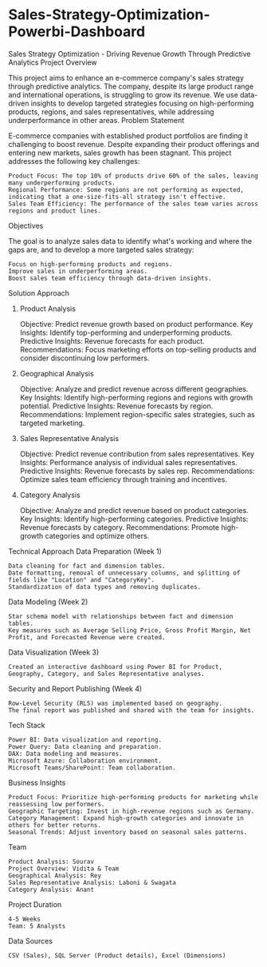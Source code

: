 # Sales-Strategy-Optimization-Powerbi-Dashboard
Sales Strategy Optimization - Driving Revenue Growth Through Predictive Analytics
Project Overview

This project aims to enhance an e-commerce company's sales strategy through predictive analytics. The company, despite its large product range and international operations, is struggling to grow its revenue. We use data-driven insights to develop targeted strategies focusing on high-performing products, regions, and sales representatives, while addressing underperformance in other areas.
Problem Statement

E-commerce companies with established product portfolios are finding it challenging to boost revenue. Despite expanding their product offerings and entering new markets, sales growth has been stagnant. This project addresses the following key challenges:

    Product Focus: The top 10% of products drive 60% of the sales, leaving many underperforming products.
    Regional Performance: Some regions are not performing as expected, indicating that a one-size-fits-all strategy isn't effective.
    Sales Team Efficiency: The performance of the sales team varies across regions and product lines.

Objectives

The goal is to analyze sales data to identify what's working and where the gaps are, and to develop a more targeted sales strategy:

    Focus on high-performing products and regions.
    Improve sales in underperforming areas.
    Boost sales team efficiency through data-driven insights.

Solution Approach
1. Product Analysis

    Objective: Predict revenue growth based on product performance.
    Key Insights: Identify top-performing and underperforming products.
    Predictive Insights: Revenue forecasts for each product.
    Recommendations: Focus marketing efforts on top-selling products and consider discontinuing low performers.

2. Geographical Analysis

    Objective: Analyze and predict revenue across different geographies.
    Key Insights: Identify high-performing regions and regions with growth potential.
    Predictive Insights: Revenue forecasts by region.
    Recommendations: Implement region-specific sales strategies, such as targeted marketing.

3. Sales Representative Analysis

    Objective: Predict revenue contribution from sales representatives.
    Key Insights: Performance analysis of individual sales representatives.
    Predictive Insights: Revenue forecasts by sales rep.
    Recommendations: Optimize sales team efficiency through training and incentives.

4. Category Analysis

    Objective: Analyze and predict revenue based on product categories.
    Key Insights: Identify high-performing categories.
    Predictive Insights: Revenue forecasts by category.
    Recommendations: Promote high-growth categories and optimize others.

Technical Approach
Data Preparation (Week 1)

    Data cleaning for fact and dimension tables.
    Date formatting, removal of unnecessary columns, and splitting of fields like "Location" and "CategoryKey".
    Standardization of data types and removing duplicates.

Data Modeling (Week 2)

    Star schema model with relationships between fact and dimension tables.
    Key measures such as Average Selling Price, Gross Profit Margin, Net Profit, and Forecasted Revenue were created.

Data Visualization (Week 3)

    Created an interactive dashboard using Power BI for Product, Geography, Category, and Sales Representative analyses.

Security and Report Publishing (Week 4)

    Row-Level Security (RLS) was implemented based on geography.
    The final report was published and shared with the team for insights.

Tech Stack

    Power BI: Data visualization and reporting.
    Power Query: Data cleaning and preparation.
    DAX: Data modeling and measures.
    Microsoft Azure: Collaboration environment.
    Microsoft Teams/SharePoint: Team collaboration.

Business Insights

    Product Focus: Prioritize high-performing products for marketing while reassessing low performers.
    Geographic Targeting: Invest in high-revenue regions such as Germany.
    Category Management: Expand high-growth categories and innovate in others for better returns.
    Seasonal Trends: Adjust inventory based on seasonal sales patterns.

Team

    Product Analysis: Sourav
    Project Overview: Vidita & Team
    Geographical Analysis: Rey
    Sales Representative Analysis: Laboni & Swagata
    Category Analysis: Anant

Project Duration

    4-5 Weeks
    Team: 5 Analysts

Data Sources

    CSV (Sales), SQL Server (Product details), Excel (Dimensions)

